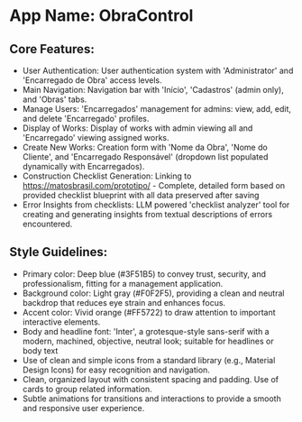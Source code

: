 # **App Name**: ObraControl

## Core Features:

- User Authentication: User authentication system with 'Administrator' and 'Encarregado de Obra' access levels.
- Main Navigation: Navigation bar with 'Início', 'Cadastros' (admin only), and 'Obras' tabs.
- Manage Users: 'Encarregados' management for admins: view, add, edit, and delete 'Encarregado' profiles.
- Display of Works: Display of works with admin viewing all and 'Encarregado' viewing assigned works.
- Create New Works: Creation form with 'Nome da Obra', 'Nome do Cliente', and 'Encarregado Responsável' (dropdown list populated dynamically with Encarregados).
- Construction Checklist Generation: Linking to https://matosbrasil.com/prototipo/ - Complete, detailed form based on provided checklist blueprint with all data preserved after saving
- Error Insights from checklists: LLM powered 'checklist analyzer' tool for creating and generating insights from textual descriptions of errors encountered.

## Style Guidelines:

- Primary color: Deep blue (#3F51B5) to convey trust, security, and professionalism, fitting for a management application.
- Background color: Light gray (#F0F2F5), providing a clean and neutral backdrop that reduces eye strain and enhances focus.
- Accent color: Vivid orange (#FF5722) to draw attention to important interactive elements.
- Body and headline font: 'Inter', a grotesque-style sans-serif with a modern, machined, objective, neutral look; suitable for headlines or body text
- Use of clean and simple icons from a standard library (e.g., Material Design Icons) for easy recognition and navigation.
- Clean, organized layout with consistent spacing and padding. Use of cards to group related information.
- Subtle animations for transitions and interactions to provide a smooth and responsive user experience.